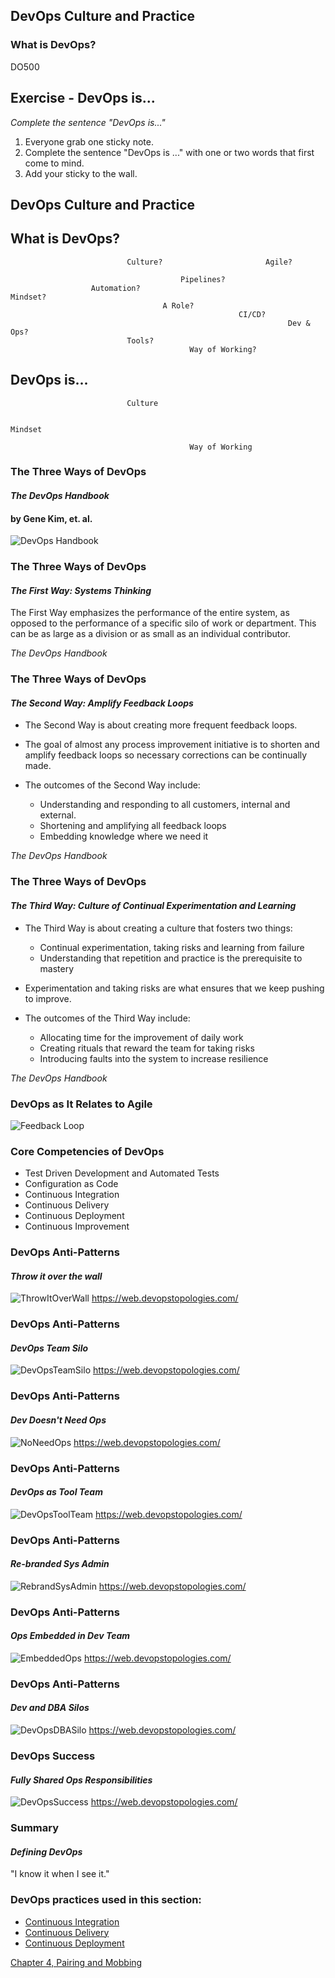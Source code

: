 <!-- .slide: data-background-image="images/RH_NewBrand_Background.png" -->
## DevOps Culture and Practice <!-- {_class="course-title"} -->
### What is DevOps? <!-- {_class="title-color"} -->
DO500 <!-- {_class="title-color"} -->



## Exercise - DevOps is...
_Complete the sentence "DevOps is..."_
1. Everyone grab one sticky note.
2. Complete the sentence "DevOps is ..." with one or two words that first
come to mind.
3. Add your sticky to the wall.



<!--.slide: id="dev-ops" -->
## DevOps Culture and Practice



<!-- .slide: data-transition="slide-in fade-out" -->
## What is DevOps?

                              Culture?                       Agile?

                                          Pipelines?
                      Automation?                                          Mindset?
                                      A Role?
                                                       CI/CD?
                                                                  Dev & Ops?
                              Tools?
                                            Way of Working?



<!-- .slide: data-transition="fade-in slide-out" -->
## DevOps is...

                              Culture

                                                                           Mindset

                                            Way of Working



### The Three Ways of DevOps
#### _The DevOps Handbook_
#### by Gene Kim, et. al.
![DevOps Handbook](images/devopshandbook.jpg)



### The Three Ways of DevOps
#### _The First Way: Systems Thinking_
The First Way emphasizes the performance of the entire system, as opposed to the performance of a specific silo of work or department. This can be as large as a division or as small as an individual contributor. <!-- {_class="medium para"} -->

_The DevOps Handbook_ <!-- {_class="small" style="text-align: right;"} -->



### The Three Ways of DevOps
#### _The Second Way: Amplify Feedback Loops_
* The Second Way is about creating more frequent feedback loops.

* The goal of almost any process improvement initiative is to shorten and amplify feedback loops so necessary corrections can be continually made.

* The outcomes of the Second Way include:
  * Understanding and responding to all customers, internal and external.
  * Shortening and amplifying all feedback loops
  * Embedding knowledge where we need it

_The DevOps Handbook_ <!-- {_class="small" style="text-align: right;"} -->



### The Three Ways of DevOps
#### _The Third Way: Culture of Continual Experimentation and Learning_
* The Third Way is about creating a culture that fosters two things:
  * Continual experimentation, taking risks and learning from failure
  * Understanding that repetition and practice is the prerequisite to mastery

* Experimentation and taking risks are what ensures that we keep pushing to improve.

* The outcomes of the Third Way include:
  * Allocating time for the improvement of daily work
  * Creating rituals that reward the team for taking risks
  * Introducing faults into the system to increase resilience

_The DevOps Handbook_ <!-- {_class="small" style="text-align: right;"} -->



### DevOps as It Relates to Agile
![Feedback Loop](images/DevOps/feedbackloop.png)



### Core Competencies of DevOps
* Test Driven Development and Automated Tests
* Configuration as Code
* Continuous Integration
* Continuous Delivery
* Continuous Deployment
* Continuous Improvement



### DevOps Anti-Patterns
#### _Throw it over the wall_
![ThrowItOverWall](images/DevOps/antiA.png)
https://web.devopstopologies.com/ <!-- {_class="small"} -->



### DevOps Anti-Patterns
#### _DevOps Team Silo_
![DevOpsTeamSilo](images/DevOps/antiB.png)
https://web.devopstopologies.com/ <!-- {_class="small"} -->



### DevOps Anti-Patterns
#### _Dev Doesn't Need Ops_
![NoNeedOps](images/DevOps/antiC.png)
https://web.devopstopologies.com/ <!-- {_class="small"} -->



### DevOps Anti-Patterns
#### _DevOps as Tool Team_
![DevOpsToolTeam](images/DevOps/antiD.png)
https://web.devopstopologies.com/ <!-- {_class="small"} -->



### DevOps Anti-Patterns
#### _Re-branded Sys Admin_
![RebrandSysAdmin](images/DevOps/antiE.png)
https://web.devopstopologies.com/ <!-- {_class="small"} -->



### DevOps Anti-Patterns
#### _Ops Embedded in Dev Team_
![EmbeddedOps](images/DevOps/antiF.png)
https://web.devopstopologies.com/ <!-- {_class="small"} -->



### DevOps Anti-Patterns
#### _Dev and DBA Silos_
![DevOpsDBASilo](images/DevOps/antiG.png)
https://web.devopstopologies.com/ <!-- {_class="small"} -->



### DevOps Success
#### _Fully Shared Ops Responsibilities_
![DevOpsSuccess](images/DevOps/dosuccess.png)
https://web.devopstopologies.com/ <!-- {_class="small"} -->



### Summary
#### _Defining DevOps_
"I know it when I see it."



<!-- .slide: data-background-image="images/chef-background.png", class="white-style" -->
### DevOps practices used in this section:
- [Continuous Integration](https://openpracticelibrary.com/practice/continuous-integration/)
- [Continuous Delivery](https://openpracticelibrary.com/practice/continuous-delivery/)
- [Continuous Deployment](https://openpracticelibrary.com/practice/continuous-deployment/)



<!-- .slide: data-background-image="css/images/RH_Chapter_Title_Background2.png", class="white-style" -->
[Chapter 4, Pairing and Mobbing](chapter04.html)
